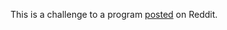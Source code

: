 This is a challenge to a program [posted](https://www.reddit.com/r/dailyprogrammer/comments/6jr76h/20170627_challenge_321_easy_talking_clock/) on Reddit. 
